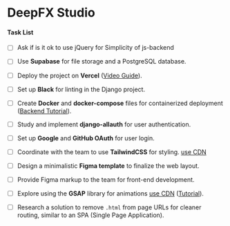 # DeepFX Studio

#### Task List

- [ ] Ask if is it ok to use jQuery for Simplicity of js-backend
- [ ] Use **Supabase** for file storage and a PostgreSQL database.
- [ ] Deploy the project on **Vercel** ([Video Guide]()).
- [ ] Set up **Black** for linting in the Django project.
- [ ] Create **Docker** and **docker-compose** files for containerized deployment ([Backend Tutorial](https://www.youtube.com/watch?v=9C03V1dXxOU&list=PLbtI3_MArDOnIIJxB6xFtpnhM0wTwz0x6lll)).
- [ ] Study and implement **django-allauth** for user authentication.
- [ ] Set up **Google** and **GitHub OAuth** for user login.
- [ ] Coordinate with the team to use **TailwindCSS** for styling. [use CDN](https://www.geeksforgeeks.org/how-to-add-tailwind-css-to-html/#add-tailwind-css-to-html-using-a-cdn-link)
- [ ] Design a minimalistic **Figma template** to finalize the web layout.
- [ ] Provide Figma markup to the team for front-end development.
- [ ] Explore using the **GSAP** library for animations [use CDN](https://gsap.com/docs/v3/Installation/?tab=cdn&module=esm&method=private+registry&tier=free&club=false&require=false&trial=true) ([Tutorial](https://www.youtube.com/watch?v=9C03V1dXxOU&list=PLbtI3_MArDOnIIJxB6xFtpnhM0wTwz0x6)).
- [ ] Research a solution to remove `.html` from page URLs for cleaner routing, similar to an SPA (Single Page Application).


